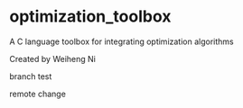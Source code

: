 optimization_toolbox
====================

A C language toolbox for integrating optimization algorithms

Created by Weiheng Ni

branch test

remote change
